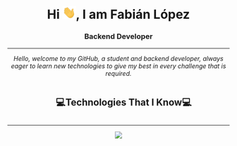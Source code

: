 <h1 align="center">Hi <img src="https://raw.githubusercontent.com/ABSphreak/ABSphreak/master/gifs/Hi.gif" width="30px">, I am Fabián López </h1>
<h3 align="center">Backend Developer</h3>
<hr>
<p align="center">
  <em>
    Hello, welcome to my GitHub, a student and backend developer, always eager to learn new technologies to give my best in every challenge that is required.
  </em> 
  <br>
</p>
<div id="user-content-toc">
  <ul align="center">
    <summary><h2 style="display: inline-block">💻Technologies That I Know💻</h2></summary>
  </ul>
</div>
<hr>
<p align="center">
  <a href="https://github.com/FabianLoRs">
    <img src="https://skillicons.dev/icons?i=java,spring,python,linux,mongodb,idea,vscode,mysql,postgres,postman,js,ts,git,docker,github,html,css&perline=6" />
  </a>
</p>

